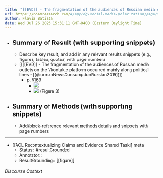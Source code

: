 ```yaml
---
title: "[[EVD]] - The fragmentation of the audiences of Russian media outlets on the Vkontakte platform occurred mainly along political lines  - [[@urmanNewsConsumptionRussian2019]]"
url: https://roamresearch.com/#/app/dg-social-media-polarization/page/ttY5ZRIo8
author: Flavia Batista
date: Wed Jul 26 2023 15:31:11 GMT-0400 (Eastern Daylight Time)
---
```


- ## Summary of Result (with supporting snippets)
    - Describe key result, and add in any relevant results snippets (e.g., figures, tables, quotes) with page numbers
    - [[[[EVD]] - The fragmentation of the audiences of Russian media outlets on the Vkontakte platform occurred mainly along political lines  - [[@urmanNewsConsumptionRussian2019]]]]
        - p. 5169
            - ![](https://firebasestorage.googleapis.com/v0/b/firescript-577a2.appspot.com/o/imgs%2Fapp%2Fdg-social-media-polarization%2FIXTTfW8ip9.43.07%20PM.png?alt=media&token=57a1f48c-bcbb-48bb-971d-b6a4dcdfb501)
            - ![](https://firebasestorage.googleapis.com/v0/b/firescript-577a2.appspot.com/o/imgs%2Fapp%2Fdg-social-media-polarization%2FFKHgev7RXl.png?alt=media&token=4041f89c-d6fa-42b6-a22f-7b6116758178) (Figure 3)
- ## Summary of Methods (with supporting snippets)
    - Add/block-reference relevant methods details and snippets with page numbers
- ---
- [[ACL Recontextualizing Claims and Evidence Shared Task]] meta
    - Status:: #resultGrounded
    - Annotator::
    - ResultGrounding:: [[figure]]

###### Discourse Context


